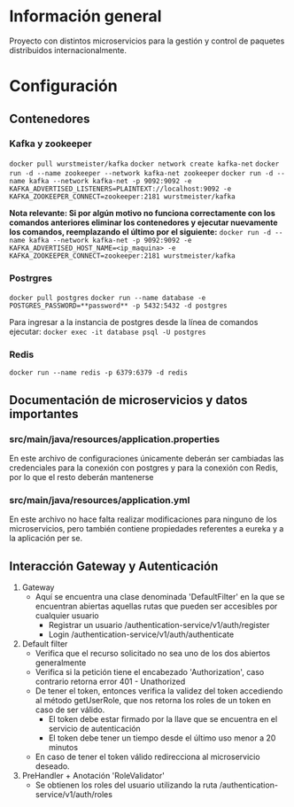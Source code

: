 # Información general
Proyecto con distintos microservicios para la gestión y control de paquetes distribuidos internacionalmente.

# Configuración
## Contenedores
### Kafka y zookeeper
`docker pull wurstmeister/kafka`
`docker network create kafka-net`
`docker run -d --name zookeeper --network kafka-net zookeeper`
`docker run -d --name kafka --network kafka-net -p 9092:9092 -e KAFKA_ADVERTISED_LISTENERS=PLAINTEXT://localhost:9092 -e KAFKA_ZOOKEEPER_CONNECT=zookeeper:2181 wurstmeister/kafka`

**Nota relevante: Si por algún motivo no funciona correctamente con los comandos anteriores eliminar los contenedores y ejecutar nuevamente los comandos, reemplazando el último por el siguiente:**
`docker run -d --name kafka --network kafka-net -p 9092:9092 -e KAFKA_ADVERTISED_HOST_NAME=<ip_maquina> -e KAFKA_ZOOKEEPER_CONNECT=zookeeper:2181 wurstmeister/kafka`

### Postrgres
`docker pull postgres`
`docker run --name database -e POSTGRES_PASSWORD=**password** -p 5432:5432 -d postgres`

Para ingresar a la instancia de postgres desde la línea de comandos ejecutar:
`docker exec -it database psql -U postgres`

### Redis
`docker run --name redis -p 6379:6379 -d redis`
## Documentación de microservicios y datos importantes
### src/main/java/resources/application.properties
En este archivo de configuraciones únicamente deberán ser cambiadas las credenciales para la conexión con postgres y para la conexión con Redis, por lo que el resto deberán mantenerse
### src/main/java/resources/application.yml
En este archivo no hace falta realizar modificaciones para ninguno de los microservicios, pero también contiene propiedades referentes a eureka y a la aplicación per se.
## Interacción Gateway y Autenticación
1. Gateway
    - Aquí se encuentra una clase denominada 'DefaultFilter' en la que se encuentran abiertas aquellas rutas que pueden ser accesibles por cualquier usuario
        - Registrar un usuario /authentication-service/v1/auth/register
        - Login /authentication-service/v1/auth/authenticate
2. Default filter
    - Verifica que el recurso solicitado no sea uno de los dos abiertos generalmente
    - Verifica si la petición tiene el encabezado 'Authorization', caso contrario retorna error 401 - Unathorized
    - De tener el token, entonces verifica la validez del token accediendo al método getUserRole, que nos retorna los roles de un token en caso de ser válido.
        - El token debe estar firmado por la llave que se encuentra en el servicio de autenticación
        - El token debe tener un tiempo desde el último uso menor a 20 minutos
    - En caso de tener el token válido redirecciona al microservicio deseado.
3. PreHandler + Anotación 'RoleValidator'
    - Se obtienen los roles del usuario utilizando la ruta /authentication-service/v1/auth/roles